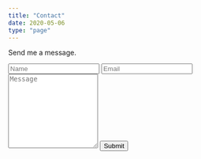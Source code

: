 ```yaml
---
title: "Contact"
date: 2020-05-06
type: "page"
---
```


Send me a message.

<form action="https://us-central1-mattlevan.cloudfunctions.net/contact" method="POST">
  <input type="text" name="name" id="name" placeholder="Name" required>
  <input type="email" name="email" id="email" placeholder="Email" required>
  <textarea name="message" id="message" placeholder="Message" style="height:150px" required></textarea>
  <input type="submit"></button>
</form>